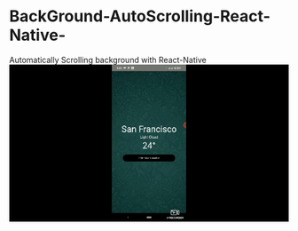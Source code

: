 # BackGround-AutoScrolling-React-Native-
Automatically Scrolling background with React-Native
![alt-text](https://github.com/silentashish/BackGround-AutoScrolling-React-Native-/blob/master/AudioRaw.gif)
